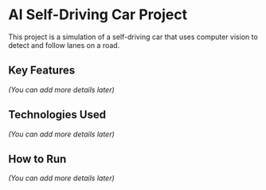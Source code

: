 # AI Self-Driving Car Project

This project is a simulation of a self-driving car that uses computer vision to detect and follow lanes on a road.

## Key Features
*(You can add more details later)*

## Technologies Used
*(You can add more details later)*

## How to Run
*(You can add more details later)*